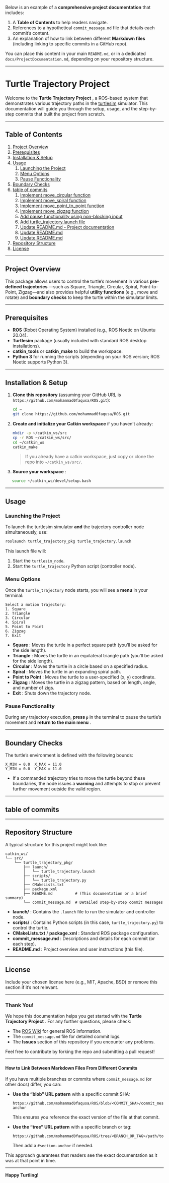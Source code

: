 Below is an example of a **comprehensive project documentation** that includes:

1. A **Table of Contents** to help readers navigate.
2. References to a hypothetical `commit_message.md` file that details each commit’s content.
3. An explanation of how to link between different **Markdown files** (including linking to specific commits in a GitHub repo).

You can place this content in your main `README.md`, or in a dedicated `docs/ProjectDocumentation.md`, depending on your repository structure.

---

# Turtle Trajectory Project

Welcome to the  **Turtle Trajectory Project** , a ROS-based system that demonstrates various trajectory paths in the [turtlesim](http://wiki.ros.org/turtlesim) simulator. This documentation will guide you through the setup, usage, and the step-by-step commits that built the project from scratch.

---

## Table of Contents

1. [Project Overview](#project-overview)
2. [Prerequisites](#prerequisites)
3. [Installation & Setup](#installation--setup)
4. [Usage](#usage)
   1. [Launching the Project](#launching-the-project)
   2. [Menu Options](#menu-options)
   3. [Pause Functionality](#pause-functionality)
5. [Boundary Checks](#boundary-checks)
6. [table of commits](#table-of-commits)
   1. [Implement move_circular function](https://github.com/mohammad0faqusa/ROS/blob/51a26fbfd6fbf47f436ce857ecbd04e967b0bc9a/commit_message.md)
   2. [Implement move_spiral function](https://github.com/mohammad0faqusa/ROS/blob/1135fb9c07167cb119b0ad85c4401180484c2f66/commit_message.md)
   3. [Implement move_point_to_point function](https://github.com/mohammad0faqusa/ROS/blob/ee322920b69927a0f8fb039fbb1c208d9ecf0b38/commit_message.md)
   4. [Implement move_zigzag function](https://github.com/mohammad0faqusa/ROS/blob/c06733e04e56f05f10ec6a6a5b41cdf698b1d6b3/commit_message.md)
   5. [Add pause functionality using non-blocking input](https://github.com/mohammad0faqusa/ROS/blob/f45d20f20f8eb2eb22579f1359256d2f4a285306/commit_message.md)
   6. [Add turtle_trajectory.launch file](https://github.com/mohammad0faqusa/ROS/blob/bcdb36505a1a3acb3020343b882ef1ac4227784a/commit_message.md)
   7. [Update README.md - Project documentation](https://github.com/mohammad0faqusa/ROS/blob/37c668a083b938ee8027244d9abaacec6e0aabdd/commit_message.md)
   8. [Update README.md](https://github.com/mohammad0faqusa/ROS/blob/1cdb9e15c65f9cb4f4da55895ea406b573f6a30b/commit_message.md)
   9. [Update README.md](https://github.com/mohammad0faqusa/ROS/blob/525883b8aa65e8b256896c24a7967fb8ec79dfa0/commit_message.md)
8. [Repository Structure](#repository-structure)
9. [License](#license)

---

## Project Overview

This package allows users to control the turtle’s movement in various  **pre-defined trajectories** —such as Square, Triangle, Circular, Spiral, Point-to-Point, Zigzag—and also provides helpful **utility functions** (e.g., move and rotate) and **boundary checks** to keep the turtle within the simulator limits.

---

## Prerequisites

* **ROS** (Robot Operating System) installed (e.g., ROS Noetic on Ubuntu 20.04).
* **Turtlesim** package (usually included with standard ROS desktop installations).
* **catkin_tools** or **catkin_make** to build the workspace.
* **Python 3** for running the scripts (depending on your ROS version; ROS Noetic supports Python 3).

---

## Installation & Setup

1. **Clone this repository** (assuming your GitHub URL is `https://github.com/mohammad0faqusa/ROS.git`):

   ```bash
   cd ~
   git clone https://github.com/mohammad0faqusa/ROS.git
   ```
2. **Create and initialize your Catkin workspace** if you haven’t already:

   ```bash
   mkdir -p ~/catkin_ws/src
   cp -r ROS ~/catkin_ws/src/
   cd ~/catkin_ws
   catkin_make
   ```

   > If you already have a catkin workspace, just copy or clone the repo into `~/catkin_ws/src/`.
   >
3. **Source your workspace** :

```bash
   source ~/catkin_ws/devel/setup.bash
```

---

## Usage

### Launching the Project

To launch the turtlesim simulator **and** the trajectory controller node simultaneously, use:

```bash
roslaunch turtle_trajectory_pkg turtle_trajectory.launch
```

This launch file will:

1. Start the `turtlesim_node`.
2. Start the `turtle_trajectory` Python script (controller node).

### Menu Options

Once the `turtle_trajectory` node starts, you will see a **menu** in your terminal:

```
Select a motion trajectory:
1. Square
2. Triangle
3. Circular
4. Spiral
5. Point to Point
6. Zigzag
7. Exit
```

* **Square** : Moves the turtle in a perfect square path (you’ll be asked for the side length).
* **Triangle** : Moves the turtle in an equilateral triangle path (you’ll be asked for the side length).
* **Circular** : Moves the turtle in a circle based on a specified radius.
* **Spiral** : Moves the turtle in an expanding spiral path.
* **Point to Point** : Moves the turtle to a user-specified (x, y) coordinate.
* **Zigzag** : Moves the turtle in a zigzag pattern, based on length, angle, and number of zigs.
* **Exit** : Shuts down the trajectory node.

### Pause Functionality

During any trajectory execution, **press `p`** in the terminal to pause the turtle’s movement and  **return to the main menu** .

---

## Boundary Checks

The turtle’s environment is defined with the following bounds:

```
X_MIN = 0.0  X_MAX = 11.0
Y_MIN = 0.0  Y_MAX = 11.0
```

* If a commanded trajectory tries to move the turtle beyond these boundaries, the node issues a **warning** and attempts to stop or prevent further movement outside the valid region.

---

## table of commits 


---

## Repository Structure

A typical structure for this project might look like:

```
catkin_ws/
└── src/
    └── turtle_trajectory_pkg/
        ├── launch/
        │   └── turtle_trajectory.launch
        ├── scripts/
        │   └── turtle_trajectory.py
        ├── CMakeLists.txt
        ├── package.xml
        ├── README.md          # (This documentation or a brief summary)
        └── commit_message.md  # Detailed step-by-step commit messages
```

* **launch/** : Contains the `.launch` file to run the simulator and controller node.
* **scripts/** : Contains Python scripts (in this case, `turtle_trajectory.py`) to control the turtle.
* **CMakeLists.txt** /  **package.xml** : Standard ROS package configuration.
* **commit_message.md** : Descriptions and details for each commit (or each step).
* **README.md** : Project overview and user instructions (this file).

---

## License

Include your chosen license here (e.g., MIT, Apache, BSD) or remove this section if it’s not relevant.

---

### Thank You!

We hope this documentation helps you get started with the  **Turtle Trajectory Project** . For any further questions, please check:

* The [ROS Wiki](http://wiki.ros.org/) for general ROS information.
* The `commit_message.md` file for detailed commit logs.
* The **Issues** section of this repository if you encounter any problems.

Feel free to contribute by forking the repo and submitting a pull request!

---

#### How to Link Between Markdown Files From Different Commits

If you have multiple branches or commits where `commit_message.md` (or other docs) differ, you can:

* **Use the “blob” URL pattern** with a specific commit SHA:

  ```
  https://github.com/mohammad0faqusa/ROS/blob/<COMMIT_SHA>/commit_message.md#section-anchor
  ```

  This ensures you reference the exact version of the file at that commit.
* **Use the “tree” URL pattern** with a specific branch or tag:

  ```
  https://github.com/mohammad0faqusa/ROS/tree/<BRANCH_OR_TAG>/path/to/commit_message.md
  ```

  Then add a `#section-anchor` if needed.

This approach guarantees that readers see the exact documentation as it was at that point in time.

---

**Happy Turtling!**
